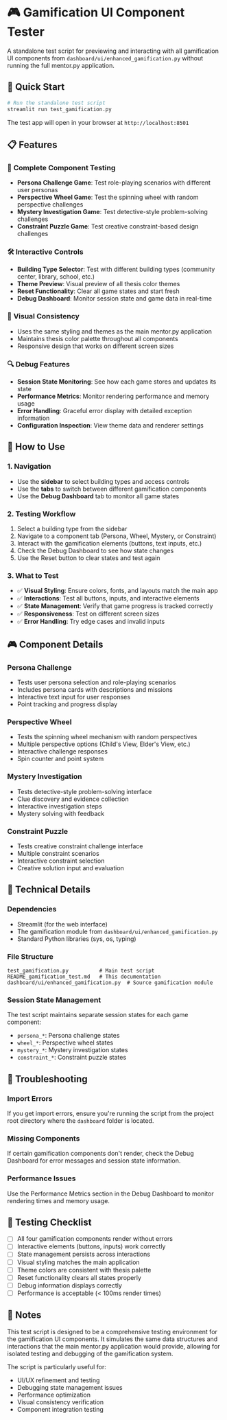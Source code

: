 # 🎮 Gamification UI Component Tester

A standalone test script for previewing and interacting with all gamification UI components from `dashboard/ui/enhanced_gamification.py` without running the full mentor.py application.

## 🚀 Quick Start

```bash
# Run the standalone test script
streamlit run test_gamification.py
```

The test app will open in your browser at `http://localhost:8501`

## 📋 Features

### 🎯 **Complete Component Testing**
- **Persona Challenge Game**: Test role-playing scenarios with different user personas
- **Perspective Wheel Game**: Test the spinning wheel with random perspective challenges  
- **Mystery Investigation Game**: Test detective-style problem-solving challenges
- **Constraint Puzzle Game**: Test creative constraint-based design challenges

### 🛠️ **Interactive Controls**
- **Building Type Selector**: Test with different building types (community center, library, school, etc.)
- **Theme Preview**: Visual preview of all thesis color themes
- **Reset Functionality**: Clear all game states and start fresh
- **Debug Dashboard**: Monitor session state and game data in real-time

### 🎨 **Visual Consistency**
- Uses the same styling and themes as the main mentor.py application
- Maintains thesis color palette throughout all components
- Responsive design that works on different screen sizes

### 🔍 **Debug Features**
- **Session State Monitoring**: See how each game stores and updates its state
- **Performance Metrics**: Monitor rendering performance and memory usage
- **Error Handling**: Graceful error display with detailed exception information
- **Configuration Inspection**: View theme data and renderer settings

## 📖 How to Use

### 1. **Navigation**
- Use the **sidebar** to select building types and access controls
- Use the **tabs** to switch between different gamification components
- Use the **Debug Dashboard** tab to monitor all game states

### 2. **Testing Workflow**
1. Select a building type from the sidebar
2. Navigate to a component tab (Persona, Wheel, Mystery, or Constraint)
3. Interact with the gamification elements (buttons, text inputs, etc.)
4. Check the Debug Dashboard to see how state changes
5. Use the Reset button to clear states and test again

### 3. **What to Test**
- ✅ **Visual Styling**: Ensure colors, fonts, and layouts match the main app
- ✅ **Interactions**: Test all buttons, inputs, and interactive elements
- ✅ **State Management**: Verify that game progress is tracked correctly
- ✅ **Responsiveness**: Test on different screen sizes
- ✅ **Error Handling**: Try edge cases and invalid inputs

## 🎮 Component Details

### **Persona Challenge**
- Tests user persona selection and role-playing scenarios
- Includes persona cards with descriptions and missions
- Interactive text input for user responses
- Point tracking and progress display

### **Perspective Wheel**
- Tests the spinning wheel mechanism with random perspectives
- Multiple perspective options (Child's View, Elder's View, etc.)
- Interactive challenge responses
- Spin counter and point system

### **Mystery Investigation**
- Tests detective-style problem-solving interface
- Clue discovery and evidence collection
- Interactive investigation steps
- Mystery solving with feedback

### **Constraint Puzzle**
- Tests creative constraint challenge interface
- Multiple constraint scenarios
- Interactive constraint selection
- Creative solution input and evaluation

## 🔧 Technical Details

### **Dependencies**
- Streamlit (for the web interface)
- The gamification module from `dashboard/ui/enhanced_gamification.py`
- Standard Python libraries (sys, os, typing)

### **File Structure**
```
test_gamification.py          # Main test script
README_gamification_test.md   # This documentation
dashboard/ui/enhanced_gamification.py  # Source gamification module
```

### **Session State Management**
The test script maintains separate session states for each game component:
- `persona_*`: Persona challenge states
- `wheel_*`: Perspective wheel states  
- `mystery_*`: Mystery investigation states
- `constraint_*`: Constraint puzzle states

## 🐛 Troubleshooting

### **Import Errors**
If you get import errors, ensure you're running the script from the project root directory where the `dashboard` folder is located.

### **Missing Components**
If certain gamification components don't render, check the Debug Dashboard for error messages and session state information.

### **Performance Issues**
Use the Performance Metrics section in the Debug Dashboard to monitor rendering times and memory usage.

## 🎯 Testing Checklist

- [ ] All four gamification components render without errors
- [ ] Interactive elements (buttons, inputs) work correctly
- [ ] State management persists across interactions
- [ ] Visual styling matches the main application
- [ ] Theme colors are consistent with thesis palette
- [ ] Reset functionality clears all states properly
- [ ] Debug information displays correctly
- [ ] Performance is acceptable (< 100ms render times)

## 📝 Notes

This test script is designed to be a comprehensive testing environment for the gamification UI components. It simulates the same data structures and interactions that the main mentor.py application would provide, allowing for isolated testing and debugging of the gamification system.

The script is particularly useful for:
- UI/UX refinement and testing
- Debugging state management issues
- Performance optimization
- Visual consistency verification
- Component integration testing
